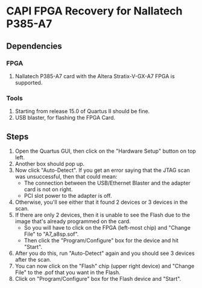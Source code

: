 
#  CAPI FPGA Recovery for Nallatech P385-A7

## Dependencies

### FPGA
1. Nallatech P385-A7 card with the Altera Stratix-V-GX-A7 FPGA is supported.

### Tools
1. Starting from release 15.0 of Quartus II should be fine.
2. USB blaster, for flashing the FPGA Card.

## Steps

1. Open the Quartus GUI, then click on the "Hardware Setup" button on top left.  
2. Another box should pop up. 
3. Now click "Auto-Detect".  If you get an error saying that the JTAG scan was unsuccessful, then that could mean:
	* The connection between the USB/Ethernet Blaster and the adapter card is not on right.
	* PCI slot power to the adapter is off.
4. Otherwise, you'll see either that it found 2 devices or 3 devices in the scan.  
5. If there are only 2 devices, then it is unable to see the Flash due to the image that's already programmed on the card.  
	* So you will have to click on the FPGA (left-most chip) and "Change File" to "A7_a8sp.sof".  
	* Then click the "Program/Configure" box for the device and hit "Start".
6. After you do this, run "Auto-Detect" again and you should see 3 devices after the scan.  
7. You can now click on the "Flash" chip (upper right device) and "Change File" to the .pof that you want in the Flash.  
8. Click on "Program/Configure" box for the Flash device and "Start".

